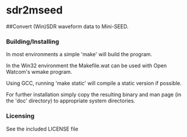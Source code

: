 # sdr2mseed 

##Convert (Win)SDR waveform data to Mini-SEED.

### Building/Installing 

In most environments a simple 'make' will build the program.

In the Win32 environment the Makefile.wat can be used with Open
Watcom's wmake program.

Using GCC, running 'make static' will compile a static version
if possible.

For further installation simply copy the resulting binary and man page
(in the 'doc' directory) to appropriate system directories.

### Licensing

See the included LICENSE file
